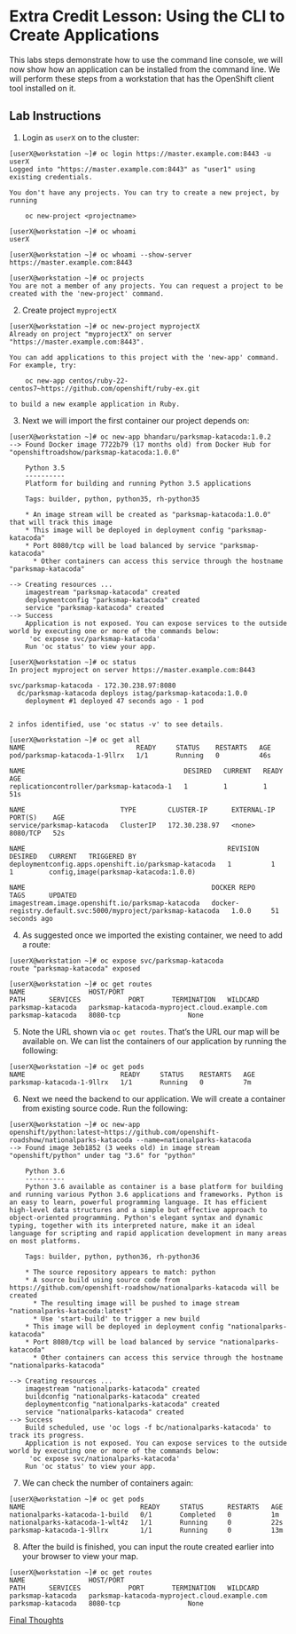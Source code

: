# Extra Credit Lesson: Using the CLI to Create Applications

This labs steps demonstrate how to use the command line console, we will now show how an application can be installed from the command line. We will perform these steps from a workstation that has the OpenShift client tool installed on it.

## Lab Instructions

1. Login as  `userX` on to the cluster:
```
[userX@workstation ~]# oc login https://master.example.com:8443 -u userX
Logged into "https://master.example.com:8443" as "user1" using existing credentials.

You don't have any projects. You can try to create a new project, by running

    oc new-project <projectname>
```

```
[userX@workstation ~]# oc whoami
userX
```
```
[userX@workstation ~]# oc whoami --show-server
https://master.example.com:8443
```
```
[userX@workstation ~]# oc projects
You are not a member of any projects. You can request a project to be created with the 'new-project' command.
```
2. Create project `myprojectX`
```
[userX@workstation ~]# oc new-project myprojectX
Already on project "myprojectX" on server "https://master.example.com:8443".

You can add applications to this project with the 'new-app' command. For example, try:

    oc new-app centos/ruby-22-centos7~https://github.com/openshift/ruby-ex.git

to build a new example application in Ruby.
```

3. Next we will import the first container our project depends on:
```
[userX@workstation ~]# oc new-app bhandaru/parksmap-katacoda:1.0.2
--> Found Docker image 7722b79 (17 months old) from Docker Hub for "openshiftroadshow/parksmap-katacoda:1.0.0"

    Python 3.5
    ----------
    Platform for building and running Python 3.5 applications

    Tags: builder, python, python35, rh-python35

    * An image stream will be created as "parksmap-katacoda:1.0.0" that will track this image
    * This image will be deployed in deployment config "parksmap-katacoda"
    * Port 8080/tcp will be load balanced by service "parksmap-katacoda"
      * Other containers can access this service through the hostname "parksmap-katacoda"

--> Creating resources ...
    imagestream "parksmap-katacoda" created
    deploymentconfig "parksmap-katacoda" created
    service "parksmap-katacoda" created
--> Success
    Application is not exposed. You can expose services to the outside world by executing one or more of the commands below:
     'oc expose svc/parksmap-katacoda'
    Run 'oc status' to view your app.
```
```
[userX@workstation ~]# oc status
In project myproject on server https://master.example.com:8443

svc/parksmap-katacoda - 172.30.238.97:8080
  dc/parksmap-katacoda deploys istag/parksmap-katacoda:1.0.0
    deployment #1 deployed 47 seconds ago - 1 pod


2 infos identified, use 'oc status -v' to see details.

[userX@workstation ~]# oc get all
NAME                            READY     STATUS    RESTARTS   AGE
pod/parksmap-katacoda-1-9llrx   1/1       Running   0          46s

NAME                                        DESIRED   CURRENT   READY     AGE
replicationcontroller/parksmap-katacoda-1   1         1         1         51s

NAME                        TYPE        CLUSTER-IP      EXTERNAL-IP   PORT(S)    AGE
service/parksmap-katacoda   ClusterIP   172.30.238.97   <none>        8080/TCP   52s

NAME                                                   REVISION   DESIRED   CURRENT   TRIGGERED BY
deploymentconfig.apps.openshift.io/parksmap-katacoda   1          1         1         config,image(parksmap-katacoda:1.0.0)

NAME                                               DOCKER REPO                                                    TAGS      UPDATED
imagestream.image.openshift.io/parksmap-katacoda   docker-registry.default.svc:5000/myproject/parksmap-katacoda   1.0.0     51 seconds ago
```

4. As suggested once we imported the existing container, we need to add a route:
```
[userX@workstation ~]# oc expose svc/parksmap-katacoda
route "parksmap-katacoda" exposed

[userX@workstation ~]# oc get routes
NAME                HOST/PORT                                       PATH      SERVICES            PORT       TERMINATION   WILDCARD
parksmap-katacoda   parksmap-katacoda-myproject.cloud.example.com             parksmap-katacoda   8080-tcp                 None
```

5. Note the URL shown via `oc get routes`. That’s the URL our map will be available on. We can list the containers of our application by running the following:
```
[userX@workstation ~]# oc get pods
NAME                        READY     STATUS    RESTARTS   AGE
parksmap-katacoda-1-9llrx   1/1       Running   0          7m
```

6. Next we need the backend to our application. We will create a container from existing source code. Run the following:
```
[userX@workstation ~]# oc new-app openshift/python:latest~https://github.com/openshift-roadshow/nationalparks-katacoda --name=nationalparks-katacoda
--> Found image 3eb1852 (3 weeks old) in image stream "openshift/python" under tag "3.6" for "python"

    Python 3.6
    ----------
    Python 3.6 available as container is a base platform for building and running various Python 3.6 applications and frameworks. Python is an easy to learn, powerful programming language. It has efficient high-level data structures and a simple but effective approach to object-oriented programming. Python's elegant syntax and dynamic typing, together with its interpreted nature, make it an ideal language for scripting and rapid application development in many areas on most platforms.

    Tags: builder, python, python36, rh-python36

    * The source repository appears to match: python
    * A source build using source code from https://github.com/openshift-roadshow/nationalparks-katacoda will be created
      * The resulting image will be pushed to image stream "nationalparks-katacoda:latest"
      * Use 'start-build' to trigger a new build
    * This image will be deployed in deployment config "nationalparks-katacoda"
    * Port 8080/tcp will be load balanced by service "nationalparks-katacoda"
      * Other containers can access this service through the hostname "nationalparks-katacoda"

--> Creating resources ...
    imagestream "nationalparks-katacoda" created
    buildconfig "nationalparks-katacoda" created
    deploymentconfig "nationalparks-katacoda" created
    service "nationalparks-katacoda" created
--> Success
    Build scheduled, use 'oc logs -f bc/nationalparks-katacoda' to track its progress.
    Application is not exposed. You can expose services to the outside world by executing one or more of the commands below:
     'oc expose svc/nationalparks-katacoda'
    Run 'oc status' to view your app.
```

7. We can check the number of containers again:
```
[userX@workstation ~]# oc get pods
NAME                             READY     STATUS      RESTARTS   AGE
nationalparks-katacoda-1-build   0/1       Completed   0          1m
nationalparks-katacoda-1-wlt4z   1/1       Running     0          22s
parksmap-katacoda-1-9llrx        1/1       Running     0          13m
```
 
8. After the build is finished, you can input the route created earlier into your browser to view your map.
```
[userX@workstation ~]# oc get routes
NAME                HOST/PORT                                       PATH      SERVICES            PORT       TERMINATION   WILDCARD
parksmap-katacoda   parksmap-katacoda-myproject.cloud.example.com             parksmap-katacoda   8080-tcp                 None
```
[Final Thoughts](08-lesson-final_thoughts.md)
